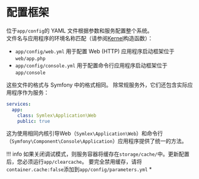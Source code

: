 # 配置框架

位于`app/config`的 YAML 文件根据参数和服务配置整个系统。  
文件名与应用程序的环境名称匹配（请参阅[Kernel](kernel.md)构造函数）：

 - `app/config/web.yml` 用于配置 Web (HTTP) 应用程序启动框架位于 `web/app.php`
 - `app/config/console.yml` 用于配置命令行应用程序启动框架位于 `app/console`

这些文件的格式与 Symfony 中的格式相同。 除常规服务外，它们还包含实际应用程序作为服务：

```yaml
services:
  app:
    class: Symlex\Application\Web
    public: true
```

这为使用相同内核引导Web（`Symlex\Application\Web`）和命令行（`Symfony\Component\Console\Application`）应用程序提供了统一的方法。

!!! info
    如果关闭调试模式，则服务容器将缓存在`storage/cache/`中。更新配置后，您必须运行`app/clearcache`。 要完全禁用缓存，请将`container.cache:false`添加到`app/config/parameters.yml` *
